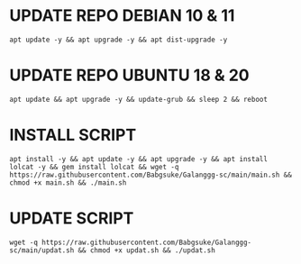 

# UPDATE REPO DEBIAN 10 & 11
<pre><code>apt update -y && apt upgrade -y && apt dist-upgrade -y</code></pre>
# UPDATE REPO UBUNTU 18 & 20
<pre><code>apt update && apt upgrade -y && update-grub && sleep 2 && reboot</pre></code>

# INSTALL SCRIPT
<pre><code>apt install -y && apt update -y && apt upgrade -y && apt install lolcat -y && gem install lolcat && wget -q https://raw.githubusercontent.com/Babgsuke/Galanggg-sc/main/main.sh && chmod +x main.sh && ./main.sh</pre></code>

# UPDATE SCRIPT
<pre><code>wget -q https://raw.githubusercontent.com/Babgsuke/Galanggg-sc/main/updat.sh && chmod +x updat.sh && ./updat.sh
